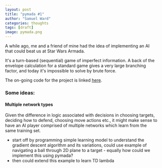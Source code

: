 ```yaml
---
layout: post
title: "pymada #1"
author: "Samuel Ward"
categories: thoughts
tags: [draft]
image: pymada.png
---
```


A while ago, me and a friend of mine had the idea of implementing an AI that could beat us at Star Wars Armada. 

It's a turn-based (sequential) game of imperfect information. A back of the envelope calculation for a standard game gives a very large branching factor, and today it's impossible to solve by brute force.

The on-going code for the project is linked [here](https://github.com/armoured-moose/pymada/).


### Some ideas:

#### Multiple network types

Given the difference in logic associated with decisions in choosing targets, deciding how to defend, choosing move actions etc., it might make sense to have an AI player comprised of multiple networks which learn from the same training set. 



* start off by programming simple learning model to understand the gradient descent algorithm and its variations, could use example of navigating a ball through 2D plane to a target - equally how could we implement this using pymada?
* then could extend this example to learn TD lambda